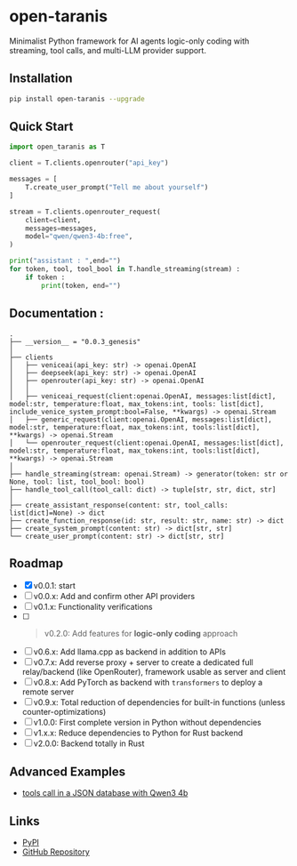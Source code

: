 # open-taranis

Minimalist Python framework for AI agents logic-only coding with streaming, tool calls, and multi-LLM provider support.

## Installation

```bash
pip install open-taranis --upgrade
```

## Quick Start

```python
import open_taranis as T

client = T.clients.openrouter("api_key")

messages = [
    T.create_user_prompt("Tell me about yourself")
]

stream = T.clients.openrouter_request(
    client=client,
    messages=messages,
    model="qwen/qwen3-4b:free", 
)

print("assistant : ",end="")
for token, tool, tool_bool in T.handle_streaming(stream) : 
    if token :
        print(token, end="")
```

## Documentation :

```
.
├── __version__ = "0.0.3_genesis"
│
├── clients
│   ├── veniceai(api_key: str) -> openai.OpenAI
│   ├── deepseek(api_key: str) -> openai.OpenAI
│   ├── openrouter(api_key: str) -> openai.OpenAI
│   │
│   ├── veniceai_request(client:openai.OpenAI, messages:list[dict], model:str, temperature:float, max_tokens:int, tools: list[dict], include_venice_system_prompt:bool=False, **kwargs) -> openai.Stream
│   ├── generic_request(client:openai.OpenAI, messages:list[dict], model:str, temperature:float, max_tokens:int, tools:list[dict], **kwargs) -> openai.Stream
│   └── openrouter_request(client:openai.OpenAI, messages:list[dict], model:str, temperature:float, max_tokens:int, tools:list[dict], **kwargs) -> openai.Stream
│
├── handle_streaming(stream: openai.Stream) -> generator(token: str or None, tool: list, tool_bool: bool)
├── handle_tool_call(tool_call: dict) -> tuple[str, str, dict, str]
│
├── create_assistant_response(content: str, tool_calls: list[dict]=None) -> dict
├── create_function_response(id: str, result: str, name: str) -> dict
├── create_system_prompt(content: str) -> dict[str, str]
└── create_user_prompt(content: str) -> dict[str, str]
```

## Roadmap

- [X]   v0.0.1: start
- [ ]   v0.0.x: Add and confirm other API providers
- [ ]   v0.1.x: Functionality verifications
- [ ] > v0.2.0: Add features for **logic-only coding** approach
- [ ]   v0.6.x: Add llama.cpp as backend in addition to APIs
- [ ]   v0.7.x: Add reverse proxy + server to create a dedicated full relay/backend (like OpenRouter), framework usable as server and client
- [ ]   v0.8.x: Add PyTorch as backend with `transformers` to deploy a remote server
- [ ]   v0.9.x: Total reduction of dependencies for built-in functions (unless counter-optimizations)
- [ ]   v1.0.0: First complete version in Python without dependencies
- [ ]   v1.x.x: Reduce dependencies to Python for Rust backend
- [ ]   v2.0.0: Backend totally in Rust

## Advanced Examples

- [tools call in a JSON database with Qwen3 4b](https://github.com/SyntaxError4Life/open-taranis/blob/main/examples/test_json_database.py)

## Links

- [PyPI](https://pypi.org/project/open-taranis/)
- [GitHub Repository](https://github.com/SyntaxError4Life/open-taranis)
